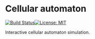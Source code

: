 Cellular automaton
==================
[![Build Status](https://travis-ci.com/alex-eg/cellular-automaton.svg?branch=master)](https://travis-ci.com/alex-eg/cellular-automaton)[![License: MIT](https://img.shields.io/badge/License-MIT-yellow.svg)](https://opensource.org/licenses/MIT)

Interactive cellular automaton simulation.
